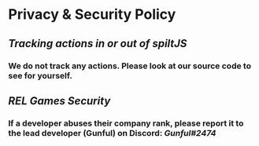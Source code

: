 # Privacy & Security Policy
## ***Tracking actions in or out of spiltJS***
### We do not track any actions. Please look at our source code to see for yourself.
## ***REL Games Security***
### If a developer abuses their company rank, please report it to the lead developer (Gunful) on Discord: ***Gunful#2474***
